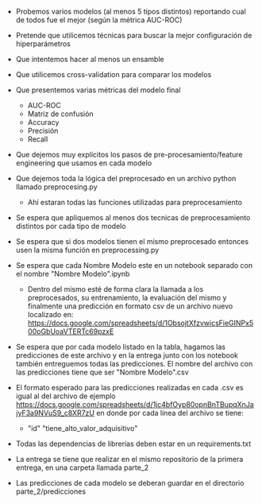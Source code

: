* Probemos varios modelos (al menos 5 tipos distintos) reportando cual de todos fue el mejor (según la métrica AUC-ROC)
* Pretende que utilicemos técnicas para buscar la mejor configuración de hiperparámetros
* Que intentemos hacer al menos un ensamble
* Que utilicemos cross-validation para comparar los modelos 
* Que presentemos varias métricas del modelo final
    * AUC-ROC
    * Matriz de confusión
    * Accuracy
    * Precisión
    * Recall


* Que dejemos muy explícitos los pasos de pre-procesamiento/feature engineering que usamos en cada modelo
* Que dejemos toda la lógica del preprocesado en un archivo python llamado preprocesing.py 
    * Ahí estaran todas las funciones utilizadas para preprocesamiento
* Se espera que apliquemos al menos dos tecnicas de preprocesamiento distintos por cada tipo de modelo 
* Se espera que si dos modelos tienen el mismo preprocesado entonces usen la misma función en preprocessing.py


* Se espera que cada Nombre Modelo este en un notebook separado con el nombre "Nombre Modelo".ipynb
    * Dentro del mismo esté de forma clara la llamada a los preprocesados, su entrenamiento, la evaluación del mismo y finalmente una predicción en formato csv de un archivo nuevo localizado en: https://docs.google.com/spreadsheets/d/1ObsojtXfzvwicsFieGINPx500oGbUoaVTERTc69pzxE


* Se espera que por cada modelo listado en la tabla, hagamos las predicciones de este archivo y en la entrega junto con los notebook también entreguemos todas las predicciones. El nombre del archivo con las predicciones tiene que ser "Nombre Modelo".csv
* El formato esperado para las predicciones realizadas en cada .csv es igual al del archivo de ejemplo https://docs.google.com/spreadsheets/d/1jc4bfOyp80opnBnTBupqXnJajyF3a9NVuS9_c8XR7zU en donde por cada línea del archivo se tiene:
    * "id" "tiene_alto_valor_adquisitivo"


* Todas las dependencias de librerías deben estar en un requirements.txt
* La entrega se tiene que realizar en el mismo repositorio de la primera entrega, en una carpeta llamada parte_2
* Las predicciones de cada modelo se deberan guardar en el directorio parte_2/predicciones